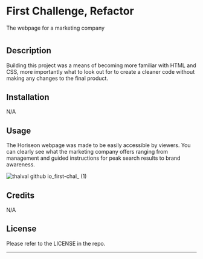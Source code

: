 # First Challenge, Refactor
The webpage for a marketing company
# <Horiseon>

## Description

Building this project was a means of becoming more familiar with HTML and CSS, more importantly what to look out for to create a cleaner code without making any changes to the final product. 

## Installation

N/A

## Usage

The Horiseon webpage was made to be easily accessible by viewers. You can clearly see what the marketing company offers ranging from management and guided instructions for peak search results to brand awareness. 

![thalval github io_first-chal_ (1)](https://user-images.githubusercontent.com/125854665/227441047-e64e03a3-b6e6-4553-b88b-3b761d58c596.png)

## Credits

N/A

## License

Please refer to the LICENSE in the repo.

---
